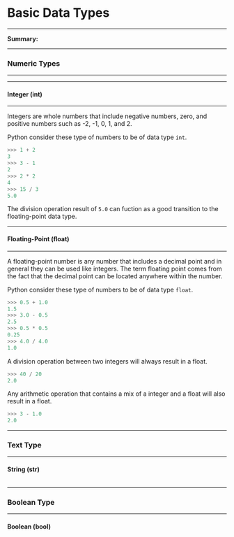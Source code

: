 # **Basic Data Types**

***

**Summary:**


***

### **Numeric Types**

***

***

#### **Integer (int)**

***

Integers are whole numbers that include negative numbers, zero, and positive numbers such as -2, -1, 0, 1, and 2.

Python consider these type of numbers to be of data type `int`.

```Python
>>> 1 + 2
3
>>> 3 - 1
2
>>> 2 * 2
4
>>> 15 / 3
5.0 
```

The division operation result of `5.0` can fuction as a good transition to the floating-point data type.

***

#### **Floating-Point (float)**

***

A floating-point number is any number that includes a decimal point and in general they can be used like integers. The term floating point comes from the fact that the decimal point can be located anywhere within the number.

Python consider these type of numbers to be of data type `float`.

```Python
>>> 0.5 + 1.0
1.5
>>> 3.0 - 0.5
2.5
>>> 0.5 * 0.5
0.25
>>> 4.0 / 4.0
1.0
```

A division operation between two integers will always result in a float.

```Python
>>> 40 / 20
2.0
```

Any arithmetic operation that contains a mix of a integer and a float will also result in a float.

```Python
>>> 3 - 1.0
2.0
```

***

### **Text Type**

***

#### **String (str)**

```Python

```

***

### **Boolean Type**

***

#### **Boolean (bool)**

```Python

```
